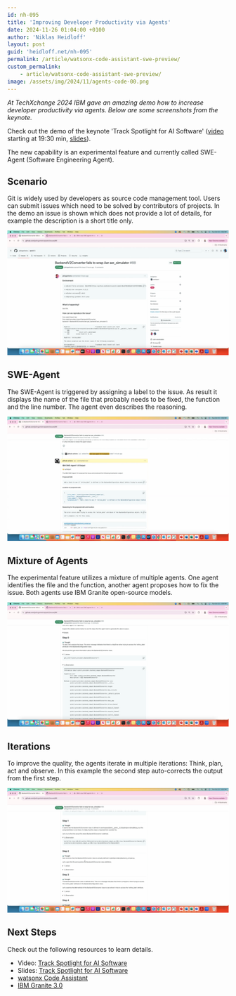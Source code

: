 ```yaml
---
id: nh-095
title: 'Improving Developer Productivity via Agents'
date: 2024-11-26 01:04:00 +0100
author: 'Niklas Heidloff'
layout: post
guid: 'heidloff.net/nh-095'
permalink: /article/watsonx-code-assistant-swe-preview/
custom_permalink:
    - article/watsonx-code-assistant-swe-preview/
image: /assets/img/2024/11/agents-code-00.png
---
```


*At TechXchange 2024 IBM gave an amazing demo how to increase developer productivity via agents. Below are some screenshots from the keynote.*

Check out the demo of the keynote 'Track Spotlight for AI Software' ([video](https://www.ibm.com/community/ibm-techxchange-conference/) starting at 19:30 min, [slides](https://community.ibm.com/community/user/viewdocument/3658-ai-spotlight?CommunityKey=8c64553a-86a9-4af3-a2e6-55826c69b4e2&tab=librarydocuments)).

The new capability is an experimental feature and currently called SWE-Agent (Software Engineering Agent).

## Scenario

Git is widely used by developers as source code management tool. Users can submit issues which need to be solved by contributors of projects. In the demo an issue is shown which does not provide a lot of details, for example the description is a short title only.

![image](/assets/img/2024/11/agents-code-01.png)

## SWE-Agent

The SWE-Agent is triggered by assigning a label to the issue. As result it displays the name of the file that probably needs to be fixed, the function and the line number. The agent even describes the reasoning.

![image](/assets/img/2024/11/agents-code-02.png)

## Mixture of Agents

The experimental feature utilizes a mixture of multiple agents. One agent identifies the file and the function, another agent proposes how to fix the issue. Both agents use IBM Granite open-source models.

![image](/assets/img/2024/11/agents-code-03.png)

## Iterations

To improve the quality, the agents iterate in multiple iterations: Think, plan, act and observe. In this example the second step auto-corrects the output from the first step.

![image](/assets/img/2024/11/agents-code-04.png)

## Next Steps

Check out the following resources to learn details.

* Video: [Track Spotlight for AI Software](https://www.ibm.com/community/ibm-techxchange-conference/)
* Slides: [Track Spotlight for AI Software](https://community.ibm.com/community/user/viewdocument/3658-ai-spotlight?CommunityKey=8c64553a-86a9-4af3-a2e6-55826c69b4e2&tab=librarydocuments)
* [watsonx Code Assistant](https://www.ibm.com/products/watsonx-code-assistant)
* [IBM Granite 3.0](https://www.ibm.com/new/ibm-granite-3-0-open-state-of-the-art-enterprise-models)